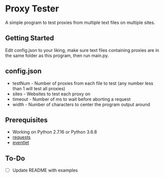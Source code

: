 # Proxy Tester

A simple program to test proxies from multiple text files on multiple sites.

## Getting Started

Edit config.json to your liking, make sure text files containing proxies are in the same folder as this program, then run main.py.

## config.json

* testNum - Number of proxies from each file to test (any number less than 1 will test all proxies)
* sites - Websites to test each proxy on
* timeout - Number of ms to wait before aborting a request
* width - Number of characters to center the program output around

## Prerequisites

* Working on Python 2.7.16 or Python 3.6.8
* [requests](http://docs.python-requests.org/en/master/)
* [eventlet](https://eventlet.net/)

## To-Do

- [ ] Update README with examples